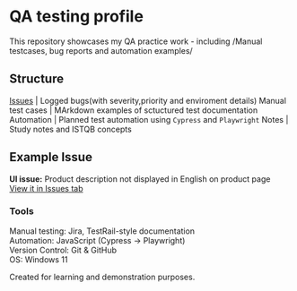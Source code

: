 # QA testing profile

This repository showcases my QA practice work - including /Manual testcases, bug reports
and automation examples/


## Structure

[Issues](../../issues) | Logged bugs(with severity,priority and enviroment details)
Manual test cases | MArkdown examples of sctuctured test documentation
Automation  | Planned test automation using `Cypress` and `Playwright`
Notes | Study notes and ISTQB concepts


## Example Issue
**UI issue:** Product description not displayed in English on product page  
[View it in Issues tab](../../issues/1)


###  Tools
Manual testing: Jira, TestRail-style documentation  
Automation: JavaScript (Cypress → Playwright)  
Version Control: Git & GitHub  
OS: Windows 11  

Created for learning and demonstration purposes.
